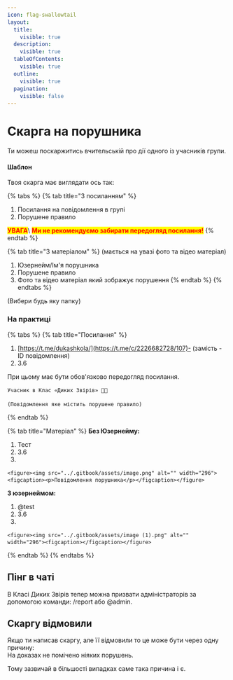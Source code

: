 ```yaml
---
icon: flag-swallowtail
layout:
  title:
    visible: true
  description:
    visible: true
  tableOfContents:
    visible: true
  outline:
    visible: true
  pagination:
    visible: false
---
```


# Скарга на порушника

Ти можеш поскаржитись вчительській про дії одного із учасників групи.

#### Шаблон

Твоя скарга має виглядати ось так:

{% tabs %}
{% tab title="З посиланням" %}
1. Посилання на повідомлення в групі
2. Порушене правило

<mark style="color:red;">**УВАГА**</mark>\ <mark style="color:red;">**Ми не рекомендуємо забирати передогляд посилання!**</mark>&#x20;
{% endtab %}

{% tab title="З матеріалом" %}
(мається на увазі фото та відео матеріал)

1. Юзернейм/Ім'я порушника
2. Порушене правило
3. Фото та відео матеріал який зображує порушення
{% endtab %}
{% endtabs %}

(Вибери будь яку папку)

### На практиці

{% tabs %}
{% tab title="Посилання" %}
1. [https://t.me/dukashkola/](https://t.me/c/2226682728/107)-    (замість - ID повідомлення)
2. 3.6&#x20;

При цьому має бути обов'язково передогляд посилання.&#x20;

```
Учасник в Клас «Диких Звірів» 🦋🦖

(Повідомлення яке містить порушене правило)
```
{% endtab %}

{% tab title="Матеріал" %}
**Без Юзернейму:**

1. Тест&#x20;
2. 3.6&#x20;
3.

    <figure><img src="../.gitbook/assets/image.png" alt="" width="296"><figcaption><p>Повідомлення порушника</p></figcaption></figure>



**З юзернеймом:**

1. @test
2. 3.6
3.

    <figure><img src="../.gitbook/assets/image (1).png" alt="" width="296"><figcaption></figcaption></figure>
{% endtab %}
{% endtabs %}

## Пінг в чаті

В Класі Диких Звірів тепер можна призвати адміністраторів за допомогою команди: /report або @admin.&#x20;

## Скаргу відмовили

Якщо ти написав скаргу, але її відмовили то це може бути через одну причину:\
На доказах не помічено ніяких порушень.

Тому зазвичай в більшості випадках саме така причина і є.&#x20;
